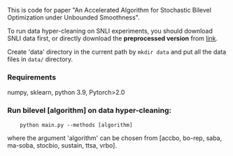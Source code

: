 This is code for paper "An Accelerated Algorithm for Stochastic Bilevel Optimization under Unbounded Smoothness".

To run data hyper-cleaning on SNLI experiments, you should download SNLI data first, or directly download the **preprocessed version** from [link](https://sendgb.com/zAjLJpQVWca).

Create 'data' directory in the current path by `mkdir data` and put all the data files in `data/` directory.


### Requirements
numpy,
sklearn,
python 3.9, 
Pytorch>2.0

### Run bilevel [algorithm] on data hyper-cleaning:
```
    python main.py --methods [algorithm] 
```
where the argument 'algorithm'  can  be chosen from [accbo, bo-rep, saba, ma-soba, stocbio, sustain, ttsa, vrbo].
